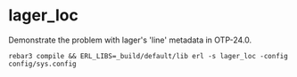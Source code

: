# lager_loc

Demonstrate the problem with lager's 'line' metadata in OTP-24.0.

```
rebar3 compile && ERL_LIBS=_build/default/lib erl -s lager_loc -config config/sys.config
```
